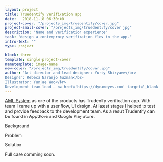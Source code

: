 ```yaml
---
layout: project
title: Truedentify verification app
date:   2018-11-18 06:30:00
project-cover: "/projects_img/truedentify/cover.jpg"
project-small-cover: "/projects_img/truedentify/cover.jpg"
description: "Name and verification experience"
task: "design a contemprory verification flow in the app."
intro-text: ""
type: project

block: three
template: single-project-cover
nametemplate: image-name
new-cover: "/projects_img/truedentify/cover.jpg"
author: "Art director and lead designer: Yuriy Shiryaev</br>
Designer: Rebeca Naranjo Guzman</br>
Illustrator: Yunjae Woo</br>
Development team lead – <a href='https://dynameyes.com' target='_blank'>Geronimo Matias</a>"
---
```




<a href="projects/2018-11-18-aml.html" target="_blacnk">AML System</a> as one of the products has Trudentfy verification app. With team I came up with a user flow, UI design. At latest stages I helped to test and provide feedback to the development team. As a result Trudentify can be found in AppStore and Google Play store.  

Background

Problem

Solution



Full case comming soon.


